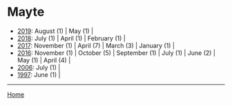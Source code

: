 # Mayte

  * [2019](./mayte-2019.md): 
      August (1) | 
      May (1) | 
  * [2018](./mayte-2018.md): 
      July (1) | 
      April (1) | 
      February (1) | 
  * [2017](./mayte-2017.md): 
      November (1) | 
      April (7) | 
      March (3) | 
      January (1) | 
  * [2016](./mayte-2016.md): 
      November (1) | 
      October (5) | 
      September (1) | 
      July (1) | 
      June (2) | 
      May (1) | 
      April (4) | 
  * [2006](./mayte-2006.md): 
      July (1) | 
  * [1997](./mayte-1997.md): 
      June (1) | 

----

[Home](../)

